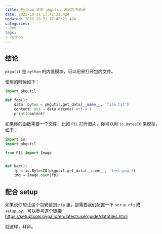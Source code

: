 ```yaml
---
title: Python 使用 pkgutil 访问包内资源
date: 2022-10-31 17:42:21.424
updated: 2022-10-31 17:42:21.424
categories: 
- Dev
tags: 
- Python
---
```


## 结论

`pkgutil` 是 `python` 的内置模块，可以用来打开包内文件。

使用的时候如下：

```py
import pkgutil

def foo():
    data: bytes = pkgutil.get_data(__name__, 'file.txt')
    content: str = data.decode('utf-8')
    print(content)
```

如果你的函数需要一个文件，比如 `PIL` 打开图片，你可以用 `io.BytesIO` 来模拟，如下：

```py
import io
import pkgutil

from PIL import Image


def bar():
    fp = io.BytesIO(pkgutil.get_data(__name__, 'test.png'))
    img = Image.open(fp)
```

## 配合 setup

如果说你想让这个包安装到 `pip` 里，那需要我们配置一下 `setup.cfg` 或 `setup.py`，可以参考这个链接：https://setuptools.pypa.io/en/latest/userguide/datafiles.html

就这样，拜拜。
